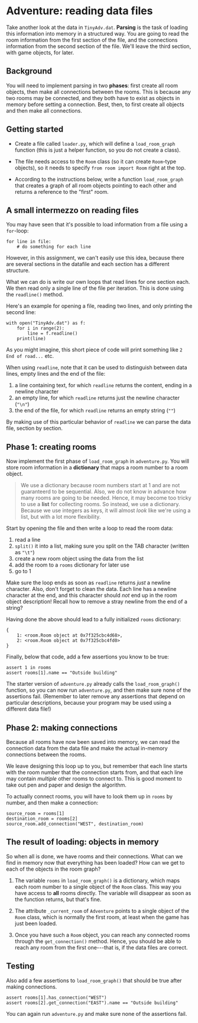 # Adventure: reading data files

Take another look at the data in `TinyAdv.dat`. **Parsing** is the task of loading this information into memory in a structured way. You are going to read the room information from the first section of the file, and the connections information from the second section of the file. We'll leave the third section, with game objects, for later.


## Background

You will need to implement parsing in two **phases**: first create all room objects, then make all connections between the rooms. This is because any two rooms may be connected, and they both have to exist as objects in memory before setting a connection. Best, then, to first create all objects and then make all connections.


## Getting started

- Create a file called `loader.py`, which will define a `load_room_graph` function (this is just a helper function, so you do not create a class).

- The file needs access to the `Room` class (so it can create `Room`-type objects), so it needs to specify `from room import Room` right at the top.

- According to the instructions below, write a function `load_room_graph` that creates a graph of all room objects pointing to each other and returns a reference to the "first" room.


## A small intermezzo on reading files

You may have seen that it's possible to load information from a file using a `for`-loop:

    for line in file:
        # do something for each line

However, in this assignment, we can't easily use this idea, because there are several sections in the datafile and each section has a different structure.

What we can do is write our own loops that read lines for one section each. We then read only a single line of the file per iteration. This is done using the `readline()` method.

Here's an example for opening a file, reading two lines, and only printing the second line:

    with open("TinyAdv.dat") as f:
        for i in range(2):
            line = f.readline()
        print(line)

As you might imagine, this short piece of code will print something like `2	End of road...` etc.

When using `readline`, note that it can be used to distinguish between data lines, empty lines and the end of the file:

1. a line containing text, for which `readline` returns the content, ending in a newline character
2. an empty line, for which `readline` returns just the newline character (`"\n"`)
3. the end of the file, for which `readline` returns an empty string (`""`)

By making use of this particular behavior of `readline` we can parse the data file, section by section.


## Phase 1: creating rooms

Now implement the first phase of `load_room_graph` in `adventure.py`. You will store room information in a **dictionary** that maps a room number to a room object.

> We use a dictionary because room numbers start at 1 and are not guaranteerd to be sequential. Also, we do not know in advance how many rooms are going to be needed. Hence, it may become too tricky to use a **list** for collecting rooms. So instead, we use a dictionary. Because we use integers as keys, it will almost *look* like we're using a list, but with a lot more flexibility.

Start by opening the file and then write a loop to read the room data:

1. read a line
2. `split()` it into a list, making sure you split on the TAB character (written as `"\t"`)
3. create a new room object using the data from the list
4. add the room to a `rooms` dictionary for later use
5. go to 1

Make sure the loop ends as soon as `readline` returns *just* a newline character. Also, don't forget to clean the data. Each line has a newline character at the end, and this character should *not* end up in the room object description! Recall how to remove a stray newline from the end of a string?

Having done the above should lead to a fully initialized `rooms` dictionary:

    {
        1: <room.Room object at 0x7f325cbc4d68>,
        2: <room.Room object at 0x7f325cbc4fd0>
    }

Finally, below that code, add a few assertions you know to be true:

    assert 1 in rooms
    assert rooms[1].name == "Outside building"

The starter version of `adventure.py` already calls the `load_room_graph()` function, so you can now run `adventure.py`, and then make sure none of the assertions fail. (Remember to later remove any assertions that depend on particular descriptions, because your program may be used using a different data file!)


## Phase 2: making connections

Because all rooms have now been saved into memory, we can read the connection data from the data file and make the actual in-memory connections between the rooms.

We leave designing this loop up to you, but remember that each line starts with the room number that the connection starts from, and that each line may contain *multiple* other rooms to connect to. This is good moment to take out pen and paper and design the algorithm.

To actually connect rooms, you will have to look them up in `rooms` by number, and then make a connection:

    source_room = rooms[1]
    destination_room = rooms[2]
    source_room.add_connection("WEST", destination_room)


## The result of loading: objects in memory

So when all is done, we have rooms and their connections. What can we find in memory now that everything has been loaded? How can we get to each of the objects in the room graph?

1. The variable `rooms` in `load_room_graph()` is a dictionary, which maps each room number to a single object of the `Room` class. This way you have access to **all** rooms directly. The variable will disappear as soon as the function returns, but that's fine.

2. The attribute `_current_room` of `Adventure` points to a single object of the `Room` class, which is normally the first room, at least when the game has just been loaded.

3. Once you have such a `Room` object, you can reach any connected rooms through the `get_connection()` method. Hence, you should be able to reach any room from the first one---that is, if the data files are correct.


## Testing

Also add a few assertions to `load_room_graph()` that should be true after making connections.

    assert rooms[1].has_connection("WEST")
    assert rooms[2].get_connection("EAST").name == "Outside building"

You can again run `adventure.py` and make sure none of the assertions fail.
